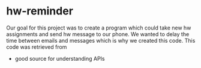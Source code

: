 # hw-reminder
Our goal for this project was to create a program which could take new hw assignments and send hw message to our phone. We wanted to delay the time between emails and messages which is why we created this code. This code was retrieved from 

- good source for understanding APIs
